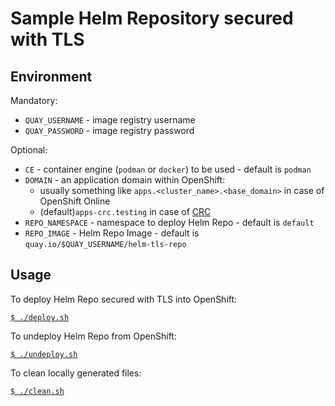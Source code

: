 # Sample Helm Repository secured with TLS

## Environment

Mandatory:
* `QUAY_USERNAME` - image registry username
* `QUAY_PASSWORD` - image registry password

Optional:
* `CE` - container engine (`podman` or `docker`) to be used - default is `podman`
* `DOMAIN` - an application domain within OpenShift:
  * usually something like `apps.<cluster_name>.<base_domain>` in case of OpenShift Online
  * (default)`apps-crc.testing` in case of [CRC](https://github.com/code-ready/crc)
* `REPO_NAMESPACE` - namespace to deploy Helm Repo - default is `default`
* `REPO_IMAGE` - Helm Repo Image - default is `quay.io/$QUAY_USERNAME/helm-tls-repo`

## Usage

To deploy Helm Repo secured with TLS into OpenShift:

[`$ ./deploy.sh`](./deploy.sh)

To undeploy Helm Repo from OpenShift:

[`$ ./undeploy.sh`](./undeploy.sh)

To clean locally generated files:

[`$ ./clean.sh`](./clean.sh)
